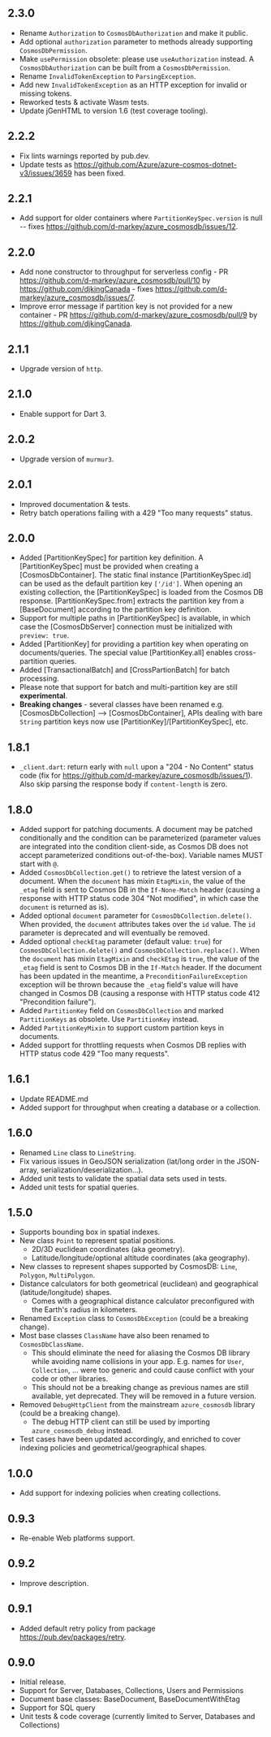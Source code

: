 ## 2.3.0

- Rename `Authorization` to `CosmosDbAuthorization` and make it public.
- Add optional `authorization` parameter to methods already supporting `CosmosDbPermission`.
- Make `usePermission` obsolete: please use `useAuthorization` instead. A `CosmosDbAuthorization` can be built from a `CosmosDbPermission`.
- Rename `InvalidTokenException` to `ParsingException`.
- Add new `InvalidTokenException` as an HTTP exception for invalid or missing tokens.
- Reworked tests & activate Wasm tests.
- Update jGenHTML to version 1.6 (test coverage tooling).

## 2.2.2

- Fix lints warnings reported by pub.dev.
- Update tests as https://github.com/Azure/azure-cosmos-dotnet-v3/issues/3659 has been fixed.

## 2.2.1

- Add support for older containers where `PartitionKeySpec.version` is null -- fixes https://github.com/d-markey/azure_cosmosdb/issues/12.

## 2.2.0

- Add none constructor to throughput for serverless config - PR https://github.com/d-markey/azure_cosmosdb/pull/10 by https://github.com/djkingCanada - fixes https://github.com/d-markey/azure_cosmosdb/issues/7.
- Improve error message if partition key is not provided for a new container - PR https://github.com/d-markey/azure_cosmosdb/pull/9 by https://github.com/djkingCanada.

## 2.1.1

- Upgrade version of `http`.

## 2.1.0

- Enable support for Dart 3.

## 2.0.2

- Upgrade version of `murmur3`.

## 2.0.1

- Improved documentation & tests.
- Retry batch operations failing with a 429 "Too many requests" status.

## 2.0.0

- Added [PartitionKeySpec] for partition key definition. A [PartitionKeySpec] must be provided when creating a [CosmosDbContainer]. The static final instance [PartitionKeySpec.id] can be used as the default partition key `['/id']`. When opening an existing collection, the [PartitionKeySpec] is loaded from the Cosmos DB response. [PartitionKeySpec.from] extracts the partition key from a [BaseDocument] according to the partition key definition.
- Support for multiple paths in [PartitionKeySpec] is available, in which case the [CosmosDbServer] connection must be initialized with `preview: true`.
- Added [PartitionKey] for providing a partition key when operating on documents/queries. The special value [PartitionKey.all] enables cross-partition queries.
- Added [TransactionalBatch] and [CrossPartionBatch] for batch processing.
- Please note that support for batch and multi-partition key are still **experimental**.
- **Breaking changes** - several classes have been renamed e.g. [CosmosDbCollection] --> [CosmosDbContainer], APIs dealing with bare `String` partition keys now use [PartitionKey]/[PartitionKeySpec], etc. 

## 1.8.1

- `_client.dart`: return early with `null` upon a "204 - No Content" status code (fix for https://github.com/d-markey/azure_cosmosdb/issues/1). Also skip parsing the response body if `content-length` is zero.

## 1.8.0

- Added support for patching documents. A document may be patched conditionally and the condition can be parameterized (parameter values are integrated into the condition client-side, as Cosmos DB does not accept parameterized conditions out-of-the-box). Variable names MUST start with `@`.
- Added `CosmosDbCollection.get()` to retrieve the latest version of a document. When the `document` has mixin `EtagMixin`, the value of the `_etag` field is sent to Cosmos DB in the `If-None-Match` header (causing a response with HTTP status code 304 "Not modified", in which case the `document` is returned as is).
- Added optional `document` parameter for `CosmosDbCollection.delete()`. When provided, the `document` attributes takes over the `id` value. The `id` parameter is deprecated and will eventually be removed.
- Added optional `checkEtag` parameter (default value: `true`) for `CosmosDbCollection.delete()` and `CosmosDbCollection.replace()`. When the `document` has mixin `EtagMixin` and `checkEtag` is `true`, the value of the `_etag` field is sent to Cosmos DB in the `If-Match` header. If the document has been updated in the meantime, a `PreconditionFailureException` exception will be thrown because the `_etag` field's value will have changed in Cosmos DB (causing a response with HTTP status code 412 "Precondition failure").
- Added `PartitionKey` field on `CosmosDbCollection` and marked `PartitionKeys` as obsolete. Use `PartitionKey` instead.
- Added `PartitionKeyMixin` to support custom partition keys in documents.
- Added support for throttling requests when Cosmos DB replies with HTTP status code 429 "Too many requests".

## 1.6.1

- Update README.md
- Added support for throughput when creating a database or a collection.

## 1.6.0

- Renamed `Line` class to `LineString`.
- Fix various issues in GeoJSON serialization (lat/long order in the JSON-array, serialization/deserialization...).
- Added unit tests to validate the spatial data sets used in tests.
- Added unit tests for spatial queries.

## 1.5.0

- Supports bounding box in spatial indexes.
- New class `Point` to represent spatial positions.
    - 2D/3D euclidean coordinates (aka geometry).
    - Latitude/longitude/optional altitude coordinates (aka geography).
- New classes to represent shapes supported by CosmosDB: `Line`, `Polygon`, `MultiPolygon`.
- Distance calculators for both geometrical (euclidean) and geographical (latitude/longitude) shapes.
    - Comes with a geographical distance calculator preconfigured with the Earth's radius in kilometers.
- Renamed `Exception` class to `CosmosDbException` (could be a breaking change).
- Most base classes `ClassName` have also been renamed to `CosmosDbClassName`.
    - This should eliminate the need for aliasing the Cosmos DB library while avoiding name collisions in your app. E.g. names for `User`, `Collection`, ... were too generic and could cause conflict with your code or other libraries.
    - This should not be a breaking change as previous names are still available, yet deprecated. They will be removed in a future version.
- Removed `DebugHttpClient` from the mainstream `azure_cosmosdb` library (could be a breaking change).
    - The debug HTTP client can still be used by importing `azure_cosmosdb_debug` instead.
- Test cases have been updated accordingly, and enriched to cover indexing policies and geometrical/geographical shapes.

## 1.0.0

- Add support for indexing policies when creating collections.

## 0.9.3

- Re-enable Web platforms support.

## 0.9.2

- Improve description.

## 0.9.1

- Added default retry policy from package https://pub.dev/packages/retry.

## 0.9.0

- Initial release.
- Support for Server, Databases, Collections, Users and Permissions
- Document base classes: BaseDocument, BaseDocumentWithEtag
- Support for SQL query
- Unit tests & code coverage (currently limited to Server, Databases and Collections)
